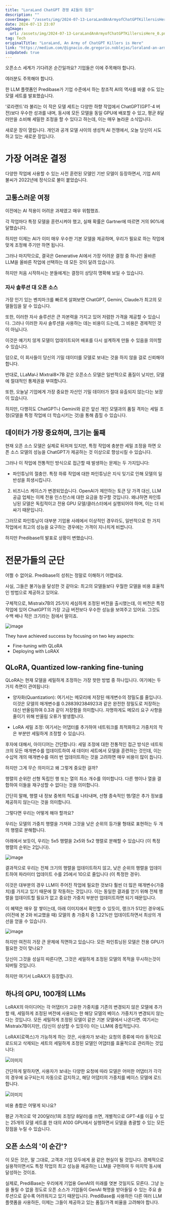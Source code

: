 ```yaml
---
title: "LoraLand ChatGPT 경쟁 AI들의 등장"
description: ""
coverImage: "/assets/img/2024-07-13-LoraLandAnArmyofChatGPTKillersisHere_0.png"
date: 2024-07-13 23:07
ogImage:
  url: /assets/img/2024-07-13-LoraLandAnArmyofChatGPTKillersisHere_0.png
tag: Tech
originalTitle: "LoraLand, An Army of ChatGPT Killers is Here"
link: "https://medium.com/@ignacio.de.gregorio.noblejas/loraland-an-army-of-chatgpt-killers-is-here-05630010b2c6"
isUpdated: true
---
```


오픈소스 세계가 기다려온 순간일까요? 기업들은 이에 주목해야 합니다.

여러분도 주목해야 합니다.

한 LLM 플랫폼인 Predibase가 기업 수준에서 하는 창조적 AI의 역사를 바꿀 수도 있는 모델 세트를 발표했습니다.

'로라랜드'라 불리는 이 작은 모델 세트는 다양한 하향 작업에서 ChatGPT(GPT-4 버전)보다 우수한 성과를 내며, 동시에 모든 모델을 동일 GPU에 배포할 수 있고, 평균 8달러만을 소비해 세밀한 조정을 할 수 있다고 하는데, 이는 매우 놀라운 소식입니다.

<!-- cozy-coder - 수평 -->

<ins class="adsbygoogle"
     style="display:block"
     data-ad-client="ca-pub-4877378276818686"
     data-ad-slot="1107185301"
     data-ad-format="auto"
     data-full-width-responsive="true"></ins>

<script>
     (adsbygoogle = window.adsbygoogle || []).push({});
</script>

새로운 장이 열립니다. 개인과 공개 모델 사이의 생성적 AI 전쟁에서, 오늘 당신이 시도하고 있는 새로운 장입니다.

# 가장 어려운 결정

다양한 작업에 사용할 수 있는 사전 훈련된 모델인 기반 모델이 등장하면서, 기업 AI의 불씨가 2022년에 정식으로 불이 붙었습니다.

## 고통스러운 여정

<!-- cozy-coder - 수평 -->

<ins class="adsbygoogle"
     style="display:block"
     data-ad-client="ca-pub-4877378276818686"
     data-ad-slot="1107185301"
     data-ad-format="auto"
     data-full-width-responsive="true"></ins>

<script>
     (adsbygoogle = window.adsbygoogle || []).push({});
</script>

이전에는 AI 적용이 어려운 과제였고 매우 위험했죠.

각 작업마다 특정 모델을 훈련시켜야 했고, 실패 확률은 Gartner에 따르면 거의 90%에 달했습니다.

하지만 이제는 AI가 이미 매우 우수한 기본 모델을 제공하며, 우리가 필요로 하는 작업에 맞게 조정해 주기만 하면 됩니다.

그러나 마지막으로, 결국은 Generative AI에서 가장 어려운 결정 중 하나인 올바른 LLM을 올바른 작업에 선택하는 데 모든 것이 달려 있습니다.

<!-- cozy-coder - 수평 -->

<ins class="adsbygoogle"
     style="display:block"
     data-ad-client="ca-pub-4877378276818686"
     data-ad-slot="1107185301"
     data-ad-format="auto"
     data-full-width-responsive="true"></ins>

<script>
     (adsbygoogle = window.adsbygoogle || []).push({});
</script>

하지만 처음 시작하시는 분들에게는 결정이 상당히 명확해 보일 수 있습니다.

### 자사 솔루션 대 오픈 소스

가장 인기 있는 벤치마크를 빠르게 살펴보면 ChatGPT, Gemini, Claude가 최고의 모델들임을 알 수 있습니다.

또한, 이러한 자사 솔루션은 큰 자본력을 가지고 있어 저렴한 가격을 제공할 수 있습니다. 그러나 이러한 자사 솔루션을 사용하는 데는 비용이 드는데, 그 비용은 경제적인 것이 아닙니다.

<!-- cozy-coder - 수평 -->

<ins class="adsbygoogle"
     style="display:block"
     data-ad-client="ca-pub-4877378276818686"
     data-ad-slot="1107185301"
     data-ad-format="auto"
     data-full-width-responsive="true"></ins>

<script>
     (adsbygoogle = window.adsbygoogle || []).push({});
</script>

이것은 예기치 않게 모델이 업데이트되어 배포를 다시 설계하게 만들 수 있음을 의미할 수 있습니다.

덤으로, 이 회사들이 당신의 기밀 데이터를 모델로 보내는 것을 하지 않을 걸로 신뢰해야 합니다.

반대로, LLaMa나 Mixtral8×7B 같은 오픈소스 모델은 일반적으로 품질이 낮지만, 모델에 절대적인 통제권을 부여합니다.

또한, 오늘날 기업에게 가장 중요한 자산인 기밀 데이터가 절대 유출되지 않는다는 보장이 있습니다.

<!-- cozy-coder - 수평 -->

<ins class="adsbygoogle"
     style="display:block"
     data-ad-client="ca-pub-4877378276818686"
     data-ad-slot="1107185301"
     data-ad-format="auto"
     data-full-width-responsive="true"></ins>

<script>
     (adsbygoogle = window.adsbygoogle || []).push({});
</script>

하지만, 다행히도 ChatGPT나 Gemini와 같은 앞선 개인 모델과의 품질 격차는 세밀 조정(모델을 특정 작업에 더 학습시키는 것)을 통해 좁힐 수 있습니다.

## 데이터가 가장 중요하며, 크기는 둘째

현재 오픈 소스 모델은 실제로 뒤처져 있지만, 특정 작업에 충분한 세밀 조정을 하면 오픈 소스 모델의 성능을 ChatGPT가 제공하는 것 이상으로 향상시킬 수 있습니다.

그러나 이 작업에 전통적인 방식으로 접근할 때 발생하는 문제는 두 가지입니다:

<!-- cozy-coder - 수평 -->

<ins class="adsbygoogle"
     style="display:block"
     data-ad-client="ca-pub-4877378276818686"
     data-ad-slot="1107185301"
     data-ad-format="auto"
     data-full-width-responsive="true"></ins>

<script>
     (adsbygoogle = window.adsbygoogle || []).push({});
</script>

- 파인튜닝의 절충안. 특정 하류 작업에 대한 파인튜닝은 지식 잊기로 인해 모델의 일반성을 희생시킵니다.

2. 비즈니스 케이스가 변경되었습니다. OpenAI가 제안하는 토큰 당 가격 대신, LLM 공급 업체는 이제 전용 인스턴스에 대한 요금을 청구할 것입니다. 왜냐하면 파인튜닝된 모델은 독립적이고 전용 GPU 모델/클러스터에서 실행되어야 하며, 이는 더 비싸기 때문입니다.

그러므로 파인튜닝이 대부분 기업용 사례에서 이상적인 경우라도, 일반적으로 한 가지 작업에서 최고의 성능을 요구하는 경우에는 가격이 지나치게 비쌉니다.

하지만 Predibase의 발표로 상황이 변했습니다.

<!-- cozy-coder - 수평 -->

<ins class="adsbygoogle"
     style="display:block"
     data-ad-client="ca-pub-4877378276818686"
     data-ad-slot="1107185301"
     data-ad-format="auto"
     data-full-width-responsive="true"></ins>

<script>
     (adsbygoogle = window.adsbygoogle || []).push({});
</script>

# 전문가들의 군단

어쩔 수 없어요. Predibase의 성취는 정말로 이해하기 어렵네요.

사실, 그들은 불가능을 달성한 것 같아요: 최고의 모델들보다 우월한 모델을 비용 효율적인 방법으로 제공하고 있어요.

구체적으로, Mistralx7B의 25가지 세심하게 조정된 버전을 출시했는데, 이 버전은 특정 작업에 있어 ChatGPT의 가장 고급 버전보다 우수한 성능을 보여주고 있어요. 그것도 수백 배나 작은 크기라는 점에서 말이죠.

<!-- cozy-coder - 수평 -->

<ins class="adsbygoogle"
     style="display:block"
     data-ad-client="ca-pub-4877378276818686"
     data-ad-slot="1107185301"
     data-ad-format="auto"
     data-full-width-responsive="true"></ins>

<script>
     (adsbygoogle = window.adsbygoogle || []).push({});
</script>

![image](/assets/img/2024-07-13-LoraLandAnArmyofChatGPTKillersisHere_0.png)

They have achieved success by focusing on two key aspects:

- Fine-tuning with QLoRA
- Deploying with LoRAX

## QLoRA, Quantized low-ranking fine-tuning

<!-- cozy-coder - 수평 -->

<ins class="adsbygoogle"
     style="display:block"
     data-ad-client="ca-pub-4877378276818686"
     data-ad-slot="1107185301"
     data-ad-format="auto"
     data-full-width-responsive="true"></ins>

<script>
     (adsbygoogle = window.adsbygoogle || []).push({});
</script>

QLoRA는 현재 모델을 세밀하게 조정하는 가장 핫한 방법 중 하나입니다. 여기에는 두 가지 측면이 관여됩니다:

- 양자화(Quantization): 여기서는 메모리에 저장된 매개변수의 정밀도를 줄입니다. 이것은 모델의 매개변수를 0.288392384923과 같은 완전한 정밀도로 저장하는 대신 반올림하여 0.3과 같이 저장함을 의미합니다. 자명하게도 메모리 요구 사항을 줄이기 위해 반올림 오류가 발생합니다.

- LoRA 세밀 조정: 여기서는 어댑터를 추가하여 네트워크를 최적화하고 가중치의 작은 부분만 세밀하게 조정할 수 있습니다.

후자에 대해서, 아이디어는 간단합니다: 세밀 조정에 대한 전통적인 접근 방식은 네트워크의 모든 매개변수를 업데이트하여 새 데이터 세트에서 모델을 훈련하는 것인데, 이는 수십억 개의 매개변수를 여러 번 업데이트하는 것을 고려하면 매우 비용이 많이 듭니다.

<!-- cozy-coder - 수평 -->

<ins class="adsbygoogle"
     style="display:block"
     data-ad-client="ca-pub-4877378276818686"
     data-ad-slot="1107185301"
     data-ad-format="auto"
     data-full-width-responsive="true"></ins>

<script>
     (adsbygoogle = window.adsbygoogle || []).push({});
</script>

하지만 그게 무슨 의미이고 왜 그렇게 중요한 걸까?

행렬의 순위란 선형 독립인 행 또는 열의 최소 개수를 의미합니다. 다른 행이나 열을 결합하여 이들을 재구성할 수 없다는 것을 의미합니다.

간단히 말해, 행렬 내 정보 중복의 척도를 나타내며, 선형 종속적인 행/열은 추가 정보를 제공하지 않는다는 것을 의미합니다.

그렇다면 우리는 어떻게 해야 할까요?

<!-- cozy-coder - 수평 -->

<ins class="adsbygoogle"
     style="display:block"
     data-ad-client="ca-pub-4877378276818686"
     data-ad-slot="1107185301"
     data-ad-format="auto"
     data-full-width-responsive="true"></ins>

<script>
     (adsbygoogle = window.adsbygoogle || []).push({});
</script>

우리는 모델의 가중치 행렬을 가져와 그것을 낮은 순위의 등가물 형태로 표현하는 두 개의 행렬로 분해합니다.

아래에서 보듯이, 우리는 5x5 행렬을 2x5와 5x2 행렬로 분해할 수 있습니다 (이 특정 행렬의 순위는 2입니다).

![image](/assets/img/2024-07-13-LoraLandAnArmyofChatGPTKillersisHere_1.png)

결과적으로 우리는 전체 크기의 행렬을 업데이트하지 않고, 낮은 순위의 행렬을 업데이트하여 파라미터 업데이트 수를 25에서 10으로 줄입니다 (이 특정한 경우).

<!-- cozy-coder - 수평 -->

<ins class="adsbygoogle"
     style="display:block"
     data-ad-client="ca-pub-4877378276818686"
     data-ad-slot="1107185301"
     data-ad-format="auto"
     data-full-width-responsive="true"></ins>

<script>
     (adsbygoogle = window.adsbygoogle || []).push({});
</script>

이것은 대부분의 경우 LLM이 주어진 작업에 필요한 것보다 훨씬 더 많은 매개변수(가중치)를 가지고 있기 때문에 잘 작동하는 것입니다. 이는 동일한 결과를 얻기 위해 전체 행렬을 업데이트할 필요가 없고 중요한 가중치 부분만 업데이트하면 되기 때문입니다.

이 혜택은 매우 잘 쌓이는데, 아래 이미지에서 확인할 수 있듯이, 랭크가 512인 경우에도(이전에 본 2와 비교했을 때) 모델의 총 가중치 중 1.22%만 업데이트하면서 최상의 개선을 얻을 수 있습니다.

![image](/assets/img/2024-07-13-LoraLandAnArmyofChatGPTKillersisHere_2.png)

하지만 여전히 가장 큰 문제에 직면하고 있습니다: 모든 파인튜닝된 모델은 전용 GPU가 필요한 것이 맞나요?

<!-- cozy-coder - 수평 -->

<ins class="adsbygoogle"
     style="display:block"
     data-ad-client="ca-pub-4877378276818686"
     data-ad-slot="1107185301"
     data-ad-format="auto"
     data-full-width-responsive="true"></ins>

<script>
     (adsbygoogle = window.adsbygoogle || []).push({});
</script>

당신이 그것을 성실히 따른다면, 그것은 세밀하게 조정된 모델의 목적을 무시하는것이 되버릴 것입니다.

하지만 여기서 LoRAX가 등장합니다.

## 하나의 GPU, 100개의 LLMs

LoRAX의 아이디어는 각 어댑터가 고유한 가중치를 기존의 변경되지 않은 모델에 추가할 때, 세밀하게 조정된 버전에 사용되는 한 해당 모델의 베이스 가중치가 변경되지 않는다는 것입니다. 모든 세밀하게 조정된 모델이 같은 기본 모델에서 나온다면. 여기서는 Mistralx7B이지만, (당신이 상상할 수 있듯이) 이는 LLM에 중립적입니다.

<!-- cozy-coder - 수평 -->

<ins class="adsbygoogle"
     style="display:block"
     data-ad-client="ca-pub-4877378276818686"
     data-ad-slot="1107185301"
     data-ad-format="auto"
     data-full-width-responsive="true"></ins>

<script>
     (adsbygoogle = window.adsbygoogle || []).push({});
</script>

LoRAX(로랙스)가 가능하게 하는 것은, 사용자가 보내는 요청의 종류에 따라 동적으로 로드되고 삭제되는 세트의 세밀하게 조정된 모델인 어댑터를 효율적으로 관리하는 것입니다:

![이미지](/assets/img/2024-07-13-LoraLandAnArmyofChatGPTKillersisHere_3.png)

간단하게 말하자면, 사용자가 보내는 다양한 요청에 따라 모델은 어떠한 어댑터가 각각의 경우에 요구되는지 자동으로 감지하고, 해당 어댑터의 가중치를 베이스 모델에 로드합니다.

![이미지](/assets/img/2024-07-13-LoraLandAnArmyofChatGPTKillersisHere_4.png)

<!-- cozy-coder - 수평 -->

<ins class="adsbygoogle"
     style="display:block"
     data-ad-client="ca-pub-4877378276818686"
     data-ad-slot="1107185301"
     data-ad-format="auto"
     data-full-width-responsive="true"></ins>

<script>
     (adsbygoogle = window.adsbygoogle || []).push({});
</script>

비용 총합은 어떻게 되나요?

평균 가격으로 약 200달러(1회 조정당 8달러)를 쓰면, 개별적으로 GPT-4를 이길 수 있는 25개의 모델 세트를 한 대의 A100 GPU에서 실행하면서 모델을 총괄할 수 있는 모든 장점을 누릴 수 있습니다.

## 오픈 소스의 '이 순간'?

이 모든 것은, 말 그대로, 고객과 기업 모두에게 꿈 같은 현실이 될 것입니다. 경제적으로 실용적이면서도 특정 작업의 최고 성능을 제공하는 LLM을 구현하여 두 마지막 동시에 달성하는 것이죠.

<!-- cozy-coder - 수평 -->

<ins class="adsbygoogle"
     style="display:block"
     data-ad-client="ca-pub-4877378276818686"
     data-ad-slot="1107185301"
     data-ad-format="auto"
     data-full-width-responsive="true"></ins>

<script>
     (adsbygoogle = window.adsbygoogle || []).push({});
</script>

실제로, PrediBase는 우리에게 기업용 GenAI의 미래를 엿본 것일지도 모른다. 그냥 눈을 돌릴 수 없을 정도로 오픈 소스가 기업들이 GenAI 혁명을 받아들일 수 있는 주요 솔루션으로 갈수록 어려워지고 있기 때문입니다. PrediBase를 사용하든 다른 여러 LLM 플랫폼을 사용하든, 이제는 그들이 제공하고 있는 품질/가격 비율을 고려해야 합니다.
